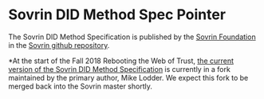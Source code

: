 # Sovrin DID Method Spec Pointer

The Sovrin DID Method Specification is published by the [Sovrin Foundation](https://www.sovrin.org/) in the [Sovrin github repository](https://github.com/sovrin-foundation/sovrin). 

*At the start of the Fall 2018 Rebooting the Web of Trust, [the current version of the Sovrin DID Method Specification](https://github.com/mikelodder7/sovrin/blob/master/spec/did-method-spec-template.html) is currently in a fork maintained by the primary author, Mike Lodder. We expect this fork to be merged back into the Sovrin master shortly.


